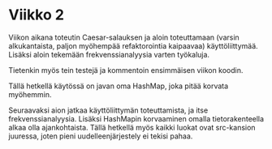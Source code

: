 # Viikko 2
Viikon aikana toteutin Caesar-salauksen ja aloin toteuttamaan (varsin alkukantaista, paljon myöhempää refaktorointia kaipaavaa) käyttöliittymää. Lisäksi aloin tekemään frekvenssianalyysia varten työkaluja.

Tietenkin myös tein testejä ja kommentoin ensimmäisen viikon koodin.

Tällä hetkellä käytössä on javan oma HashMap, joka pitää korvata myöhemmin.

Seuraavaksi aion jatkaa käyttöliittymän toteuttamista, ja itse frekvenssianalyysia. Lisäksi HashMapin korvaaminen omalla tietorakenteella alkaa olla ajankohtaista. Tällä hetkellä myös kaikki luokat ovat src-kansion juuressa, joten pieni uudelleenjärjestely ei tekisi pahaa.
